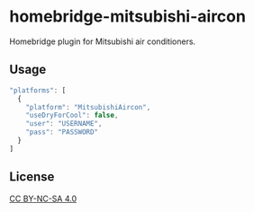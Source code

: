 # homebridge-mitsubishi-aircon

Homebridge plugin for Mitsubishi air conditioners.

## Usage

```js
"platforms": [
  {
    "platform": "MitsubishiAircon",
    "useDryForCool": false,
    "user": "USERNAME",
    "pass": "PASSWORD"
  }
]
```

## License

[CC BY-NC-SA 4.0](https://creativecommons.org/licenses/by-nc-sa/4.0/)
